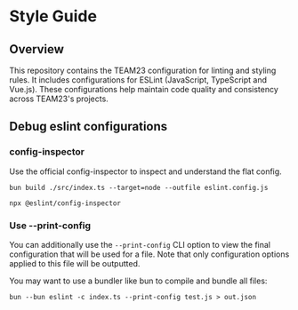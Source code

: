 # Style Guide

## Overview

This repository contains the TEAM23 configuration for linting and styling rules.
It includes configurations for ESLint (JavaScript, TypeScript and Vue.js).
These configurations help maintain code quality and consistency across TEAM23's projects.

## Debug eslint configurations

### config-inspector

Use the official config-inspector to inspect and understand the flat config.

```shell
bun build ./src/index.ts --target=node --outfile eslint.config.js
```

```shell
npx @eslint/config-inspector
```

### Use --print-config

You can additionally use the `--print-config` CLI option to view the final configuration that will be used for a file. Note that only
configuration options applied to this file will be outputted.

You may want to use a bundler like bun to compile and bundle all files:

```
bun --bun eslint -c index.ts --print-config test.js > out.json
```
